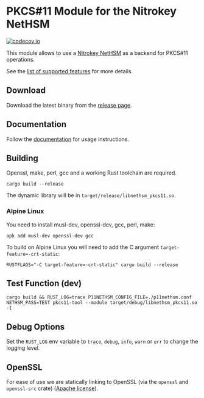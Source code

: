 # PKCS#11 Module for the Nitrokey NetHSM

[![codecov.io][codecov-badge]][codecov-url]

[codecov-badge]: https://codecov.io/gh/nitrokey/nethsm-pkcs11/branch/main/graph/badge.svg
[codecov-url]: https://app.codecov.io/gh/nitrokey/nethsm-pkcs11/tree/main

This module allows to use a [Nitrokey NetHSM](https://www.nitrokey.com/products/nethsm) as a backend for PKCS#11 operations.

See the [list of supported features](./features.md) for more details.

## Download

Download the latest binary from the [release page](https://github.com/Nitrokey/nethsm-pkcs11/releases).

## Documentation

Follow the [documentation](https://docs.nitrokey.com/nethsm/pkcs11-setup.html) for usage instructions.

## Building

Openssl, make, perl, gcc and a working Rust toolchain are required.

```
cargo build --release
```

The dynamic library will be in `target/release/libnethsm_pkcs11.so`.

### Alpine Linux

You need to install musl-dev, openssl-dev, gcc, perl, make:

```
apk add musl-dev openssl-dev gcc
```

To build on Alpine Linux you will need to add the C argument `target-feature=-crt-static`:

```
RUSTFLAGS="-C target-feature=-crt-static" cargo build --release
```


## Test Function (dev)

```
cargo build && RUST_LOG=trace P11NETHSM_CONFIG_FILE=./p11nethsm.conf NETHSM_PASS=TEST pkcs11-tool --module target/debug/libnethsm_pkcs11.so -I 
```

## Debug Options

Set the `RUST_LOG` env variable to `trace`, `debug`, `info`, `warn` or `err` to change the logging level.

## OpenSSL

For ease of use we are statically linking to OpenSSL (via the `openssl` and `openssl-src` crate) ([Apache license](https://www.openssl.org/source/apache-license-2.0.txt)).

